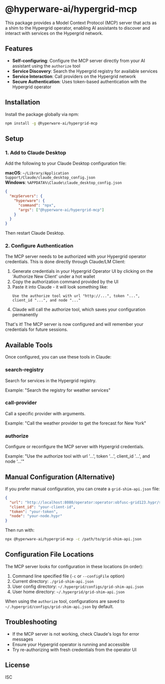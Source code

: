 # @hyperware-ai/hypergrid-mcp

This package provides a Model Context Protocol (MCP) server that acts as a shim to the Hypergrid operator, enabling AI assistants to discover and interact with services on the Hypergrid network.

## Features

- **Self-configuring**: Configure the MCP server directly from your AI assistant using the `authorize` tool
- **Service Discovery**: Search the Hypergrid registry for available services
- **Service Interaction**: Call providers on the Hypergrid network
- **Secure Authentication**: Uses token-based authentication with the Hypergrid operator

## Installation

Install the package globally via npm:

```bash
npm install -g @hyperware-ai/hypergrid-mcp
```

## Setup

### 1. Add to Claude Desktop

Add the following to your Claude Desktop configuration file:

**macOS**: `~/Library/Application Support/Claude/claude_desktop_config.json`  
**Windows**: `%APPDATA%\Claude\claude_desktop_config.json`

```json
{
  "mcpServers": {
    "hyperware": {
      "command": "npx",
      "args": ["@hyperware-ai/hypergrid-mcp"]
    }
  }
}
```

Then restart Claude Desktop.

### 2. Configure Authentication

The MCP server needs to be authorized with your Hypergrid operator credentials. This is done directly through Claude/LM Client:

1. Generate credentials in your Hypergrid Operator UI by clicking on the 'Authorize New Client' under a hot wallet
2. Copy the authorization command provided by the UI
3. Paste it into Claude - it will look something like:
   ```
   Use the authorize tool with url "http://...", token "...", client_id "...", and node "..."
   ```
4. Claude will call the authorize tool, which saves your configuration permanently

That's it! The MCP server is now configured and will remember your credentials for future sessions.

## Available Tools

Once configured, you can use these tools in Claude:

### search-registry
Search for services in the Hypergrid registry.

Example: "Search the registry for weather services"

### call-provider
Call a specific provider with arguments.

Example: "Call the weather provider to get the forecast for New York"

### authorize
Configure or reconfigure the MCP server with Hypergrid credentials.

Example: "Use the authorize tool with url '...', token '...', client_id '...', and node '...'"

## Manual Configuration (Alternative)

If you prefer manual configuration, you can create a `grid-shim-api.json` file:

```json
{
  "url": "http://localhost:8080/operator:operator:obfusc-grid123.hypr/shim/mcp",
  "client_id": "your-client-id",
  "token": "your-token",
  "node": "your-node.hypr"
}
```

Then run with:
```bash
npx @hyperware-ai/hypergrid-mcp -c /path/to/grid-shim-api.json
```

## Configuration File Locations

The MCP server looks for configuration in these locations (in order):
1. Command line specified file (`-c` or `--configFile` option)
2. Current directory: `./grid-shim-api.json`
3. User config directory: `~/.hypergrid/configs/grid-shim-api.json`
4. User home directory: `~/.hypergrid/grid-shim-api.json`

When using the `authorize` tool, configurations are saved to `~/.hypergrid/configs/grid-shim-api.json` by default.

## Troubleshooting

- If the MCP server is not working, check Claude's logs for error messages
- Ensure your Hypergrid operator is running and accessible
- Try re-authorizing with fresh credentials from the operator UI

## License

ISC